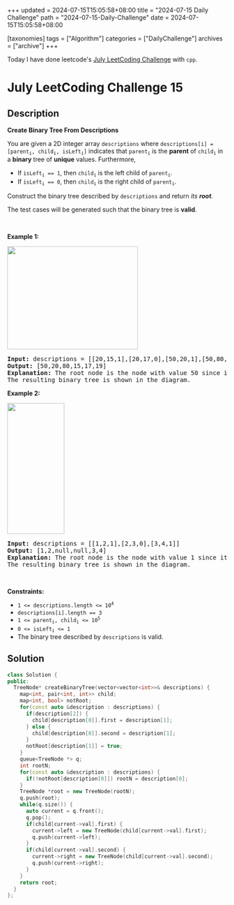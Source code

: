 +++
updated = 2024-07-15T15:05:58+08:00
title = "2024-07-15 Daily Challenge"
path = "2024-07-15-Daily-Challenge"
date = 2024-07-15T15:05:58+08:00

[taxonomies]
tags = ["Algorithm"]
categories = ["DailyChallenge"]
archives = ["archive"]
+++

Today I have done leetcode's [July LeetCoding Challenge](https://leetcode.com/problems/create-binary-tree-from-descriptions/) with `cpp`.

<!-- more -->

# July LeetCoding Challenge 15

## Description

**Create Binary Tree From Descriptions**

<p>You are given a 2D integer array <code>descriptions</code> where <code>descriptions[i] = [parent<sub>i</sub>, child<sub>i</sub>, isLeft<sub>i</sub>]</code> indicates that <code>parent<sub>i</sub></code> is the <strong>parent</strong> of <code>child<sub>i</sub></code> in a <strong>binary</strong> tree of <strong>unique</strong> values. Furthermore,</p>

<ul>
	<li>If <code>isLeft<sub>i</sub> == 1</code>, then <code>child<sub>i</sub></code> is the left child of <code>parent<sub>i</sub></code>.</li>
	<li>If <code>isLeft<sub>i</sub> == 0</code>, then <code>child<sub>i</sub></code> is the right child of <code>parent<sub>i</sub></code>.</li>
</ul>

<p>Construct the binary tree described by <code>descriptions</code> and return <em>its <strong>root</strong></em>.</p>

<p>The test cases will be generated such that the binary tree is <strong>valid</strong>.</p>

<p>&nbsp;</p>
<p><strong class="example">Example 1:</strong></p>
<img alt="" src="https://assets.leetcode.com/uploads/2022/02/09/example1drawio.png" style="width: 300px; height: 236px;" />
<pre>
<strong>Input:</strong> descriptions = [[20,15,1],[20,17,0],[50,20,1],[50,80,0],[80,19,1]]
<strong>Output:</strong> [50,20,80,15,17,19]
<strong>Explanation:</strong> The root node is the node with value 50 since it has no parent.
The resulting binary tree is shown in the diagram.
</pre>

<p><strong class="example">Example 2:</strong></p>
<img alt="" src="https://assets.leetcode.com/uploads/2022/02/09/example2drawio.png" style="width: 131px; height: 300px;" />
<pre>
<strong>Input:</strong> descriptions = [[1,2,1],[2,3,0],[3,4,1]]
<strong>Output:</strong> [1,2,null,null,3,4]
<strong>Explanation:</strong> The root node is the node with value 1 since it has no parent.
The resulting binary tree is shown in the diagram.
</pre>

<p>&nbsp;</p>
<p><strong>Constraints:</strong></p>

<ul>
	<li><code>1 &lt;= descriptions.length &lt;= 10<sup>4</sup></code></li>
	<li><code>descriptions[i].length == 3</code></li>
	<li><code>1 &lt;= parent<sub>i</sub>, child<sub>i</sub> &lt;= 10<sup>5</sup></code></li>
	<li><code>0 &lt;= isLeft<sub>i</sub> &lt;= 1</code></li>
	<li>The binary tree described by <code>descriptions</code> is valid.</li>
</ul>


## Solution

``` cpp
class Solution {
public:
  TreeNode* createBinaryTree(vector<vector<int>>& descriptions) {
    map<int, pair<int, int>> child;
    map<int, bool> notRoot;
    for(const auto &description : descriptions) {
      if(description[2]) {
        child[description[0]].first = description[1];
      } else {
        child[description[0]].second = description[1];
      }
      notRoot[description[1]] = true;
    }
    queue<TreeNode *> q;
    int rootN;
    for(const auto &description : descriptions) {
      if(!notRoot[description[0]]) rootN = description[0];
    }
    TreeNode *root = new TreeNode(rootN);
    q.push(root);
    while(q.size()) {
      auto current = q.front();
      q.pop();
      if(child[current->val].first) {
        current->left = new TreeNode(child[current->val].first);
        q.push(current->left);
      }
      if(child[current->val].second) {
        current->right = new TreeNode(child[current->val].second);
        q.push(current->right);
      }
    }
    return root;
  }
};
```
